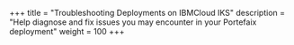 +++
title = "Troubleshooting Deployments on IBMCloud IKS"
description = "Help diagnose and fix issues you may encounter in your Portefaix deployment"
weight = 100
+++
